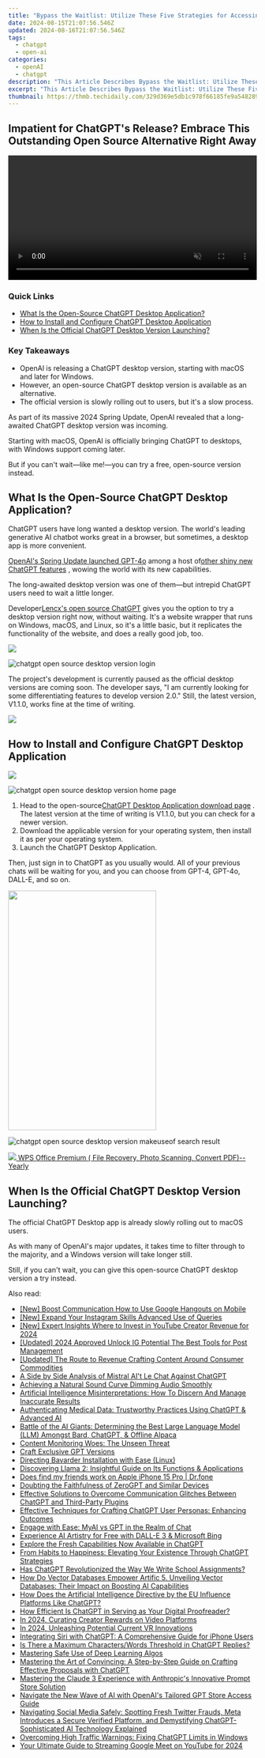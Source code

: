 ```yaml
---
title: "Bypass the Waitlist: Utilize These Five Strategies for Accessing ChatGPT Sans OpenAI Sign-Up"
date: 2024-08-15T21:07:56.546Z
updated: 2024-08-16T21:07:56.546Z
tags:
  - chatgpt
  - open-ai
categories:
  - openAI
  - chatgpt
description: "This Article Describes Bypass the Waitlist: Utilize These Five Strategies for Accessing ChatGPT Sans OpenAI Sign-Up"
excerpt: "This Article Describes Bypass the Waitlist: Utilize These Five Strategies for Accessing ChatGPT Sans OpenAI Sign-Up"
thumbnail: https://thmb.techidaily.com/329d369e5db1c978f66185fe9a5482898ede3269e6a52b60eb890177d543e794.png
---
```


## Impatient for ChatGPT's Release? Embrace This Outstanding Open Source Alternative Right Away

<!-- affiliate ads begin -->
<a href="https://secure.2checkout.com/order/checkout.php?PRODS=36506229&QTY=1&AFFILIATE=108875&CART=1"><video width="100%" height="" class="rounded-t-md shadow-lg relative z-20" controls="" autoplay="" loop="" muted="" playsinline="" webkit-playinginline="">
<source type="video/mp4" src="https://aidaform.com/images/videos/aidaform-welcome-site.mp4"><source type="video/webm" src="https://aidaform.com/images/videos/aidaform-welcome-site.webm"></video></a>
<!-- affiliate ads end -->
### Quick Links

* [What Is the Open-Source ChatGPT Desktop Application?](https://www.makeuseof.com/cant-wait-for-the-chatgpt-desktop-app-try-this-open-source-alternative-instead/#what-is-the-open-source-chatgpt-desktop-application)
* [How to Install and Configure ChatGPT Desktop Application](https://www.makeuseof.com/cant-wait-for-the-chatgpt-desktop-app-try-this-open-source-alternative-instead/#how-to-install-and-configure-chatgpt-desktop-application)
* [When Is the Official ChatGPT Desktop Version Launching?](https://www.makeuseof.com/cant-wait-for-the-chatgpt-desktop-app-try-this-open-source-alternative-instead/#when-is-the-official-chatgpt-desktop-version-launching)

### Key Takeaways

* OpenAI is releasing a ChatGPT desktop version, starting with macOS and later for Windows.
* However, an open-source ChatGPT desktop version is available as an alternative.
* The official version is slowly rolling out to users, but it's a slow process.

 As part of its massive 2024 Spring Update, OpenAI revealed that a long-awaited ChatGPT desktop version was incoming.

 Starting with macOS, OpenAI is officially bringing ChatGPT to desktops, with Windows support coming later.

 But if you can't wait—like me!—you can try a free, open-source version instead.

## What Is the Open-Source ChatGPT Desktop Application?

 ChatGPT users have long wanted a desktop version. The world's leading generative AI chatbot works great in a browser, but sometimes, a desktop app is more convenient.

[OpenAI's Spring Update launched GPT-4o](https://www.makeuseof.com/how-gpt-4o-works-is-it-free/) among a host of[other shiny new ChatGPT features](https://www.makeuseof.com/chatgpt-new-features-spring-update/) , wowing the world with its new capabilities.

 The long-awaited desktop version was one of them—but intrepid ChatGPT users need to wait a little longer.

 Developer[Lencx's open source ChatGPT](https://github.com/lencx/ChatGPT) gives you the option to try a desktop version right now, without waiting. It's a website wrapper that runs on Windows, macOS, and Linux, so it's a little basic, but it replicates the functionality of the website, and does a really good job, too.

<!-- affiliate ads begin -->
<a href="https://estore.winxdvd.com/order/checkout.php?PRODS=4081991&QTY=1&AFFILIATE=108875&CART=1"><img src="https://www.winxdvd.com/affiliate/new-banner/wt-500x500.jpg" border="0"></a>
<!-- affiliate ads end -->
![chatgpt open source desktop version login](https://static1.makeuseofimages.com/wordpress/wp-content/uploads/2024/05/chatgpt-open-source-desktop-version-login.jpg)

 The project's development is currently paused as the official desktop versions are coming soon. The developer says, "I am currently looking for some differentiating features to develop version 2.0." Still, the latest version, V1.1.0, works fine at the time of writing.

<!-- affiliate ads begin -->
<a href="https://estore.macxdvd.com/order/checkout.php?PRODS=4526659&QTY=1&AFFILIATE=108875&CART=1"><img src="https://www.macxdvd.com/affiliate/new-banner/vcp-500x500.jpg" border="0"></a>
<!-- affiliate ads end -->
## How to Install and Configure ChatGPT Desktop Application

<!-- affiliate ads begin -->
<a href="https://secure.2checkout.com/order/checkout.php?PRODS=3851655&QTY=1&AFFILIATE=108875&CART=1"><img src="http://www.aiseesoft.com/avangate/30p/banner.jpg" border="0"></a>
<!-- affiliate ads end -->
![chatgpt open source desktop version home page](https://static1.makeuseofimages.com/wordpress/wp-content/uploads/2024/05/chatgpt-open-source-desktop-version-home-page.jpg)

1. Head to the open-source[ChatGPT Desktop Application download page](https://github.com/lencx/ChatGPT/releases/tag/v1.1.0) . The latest version at the time of writing is V1.1.0, but you can check for a newer version.
2. Download the applicable version for your operating system, then install it as per your operating system.
3. Launch the ChatGPT Desktop Application.

 Then, just sign in to ChatGPT as you usually would. All of your previous chats will be waiting for you, and you can choose from GPT-4, GPT-4o, DALL-E, and so on.

<!-- affiliate ads begin -->
<a href="https://zonlipartnershipprogram.pxf.io/c/5597632/1611407/17882" target="_top" id="1611407"><img src="//a.impactradius-go.com/display-ad/17882-1611407" border="0" alt="" width="300" height="485"/></a><img height="0" width="0" src="https://imp.pxf.io/i/5597632/1611407/17882" style="position:absolute;visibility:hidden;" border="0" />
<!-- affiliate ads end -->
![chatgpt open source desktop version makeuseof search result](https://static1.makeuseofimages.com/wordpress/wp-content/uploads/2024/05/chatgpt-open-source-desktop-version-makeuseof-search-result.jpg)

<!-- affiliate ads begin -->
<a href="https://secure.2checkout.com/order/checkout.php?PRODS=38729081&QTY=1&AFFILIATE=108875&CART=1"><img src="https://website-prod.cache.wpscdn.com/img/wps-spreadsheet-free-excel-editor-online-offline-1x.93e269d.png" border="0">
WPS Office Premium ( File Recovery, Photo Scanning, Convert PDF)--Yearly</a>
<!-- affiliate ads end -->
## When Is the Official ChatGPT Desktop Version Launching?

 The official ChatGPT Desktop app is already slowly rolling out to macOS users.

 As with many of OpenAI's major updates, it takes time to filter through to the majority, and a Windows version will take longer still.

 Still, if you can't wait, you can give this open-source ChatGPT desktop version a try instead.


<ins class="adsbygoogle"
     style="display:block"
     data-ad-format="autorelaxed"
     data-ad-client="ca-pub-7571918770474297"
     data-ad-slot="1223367746"></ins>



<ins class="adsbygoogle"
     style="display:block"
     data-ad-client="ca-pub-7571918770474297"
     data-ad-slot="8358498916"
     data-ad-format="auto"
     data-full-width-responsive="true"></ins>

<span class="atpl-alsoreadstyle">Also read:</span>
<div><ul>
<li><a href="https://screen-sharing-recording.techidaily.com/new-boost-communication-how-to-use-google-hangouts-on-mobile/"><u>[New] Boost Communication  How to Use Google Hangouts on Mobile</u></a></li>
<li><a href="https://instagram-video-files.techidaily.com/new-expand-your-instagram-skills-advanced-use-of-queries/"><u>[New] Expand Your Instagram Skills  Advanced Use of Queries</u></a></li>
<li><a href="https://facebook-video-footage.techidaily.com/new-expert-insights-where-to-invest-in-youtube-creator-revenue-for-2024/"><u>[New] Expert Insights  Where to Invest in YouTube Creator Revenue for 2024</u></a></li>
<li><a href="https://instagram-videos.techidaily.com/updated-2024-approved-unlock-ig-potential-the-best-tools-for-post-management/"><u>[Updated] 2024 Approved  Unlock IG Potential  The Best Tools for Post Management</u></a></li>
<li><a href="https://eaxpv-info.techidaily.com/updated-the-route-to-revenue-crafting-content-around-consumer-commodities/"><u>[Updated] The Route to Revenue  Crafting Content Around Consumer Commodities</u></a></li>
<li><a href="https://tech-hub.techidaily.com/a-side-by-side-analysis-of-mistral-ait-le-chat-against-chatgpt/"><u>A Side by Side Analysis of Mistral AI't Le Chat Against ChatGPT</u></a></li>
<li><a href="https://extra-lessons.techidaily.com/achieving-a-natural-sound-curve-dimming-audio-smoothly/"><u>Achieving a Natural Sound Curve  Dimming Audio Smoothly</u></a></li>
<li><a href="https://tech-hub.techidaily.com/artificial-intelligence-misinterpretations-how-to-discern-and-manage-inaccurate-results/"><u>Artificial Intelligence Misinterpretations: How To Discern And Manage Inaccurate Results</u></a></li>
<li><a href="https://tech-hub.techidaily.com/authenticating-medical-data-trustworthy-practices-using-chatgpt-and-advanced-ai/"><u>Authenticating Medical Data: Trustworthy Practices Using ChatGPT & Advanced AI</u></a></li>
<li><a href="https://tech-hub.techidaily.com/battle-of-the-ai-giants-determining-the-best-large-language-model-llm-amongst-bard-chatgpt-and-offline-alpaca/"><u>Battle of the AI Giants: Determining the Best Large Language Model (LLM) Amongst Bard, ChatGPT, & Offline Alpaca</u></a></li>
<li><a href="https://tech-hub.techidaily.com/content-monitoring-woes-the-unseen-threat/"><u>Content Monitoring Woes: The Unseen Threat</u></a></li>
<li><a href="https://tech-hub.techidaily.com/craft-exclusive-gpt-versions/"><u>Craft Exclusive GPT Versions</u></a></li>
<li><a href="https://tech-hub.techidaily.com/directing-bavarder-installation-with-ease-linux/"><u>Directing Bavarder Installation with Ease (Linux)</u></a></li>
<li><a href="https://tech-hub.techidaily.com/discovering-llama-2-insightful-guide-on-its-functions-and-applications/"><u>Discovering Llama 2: Insightful Guide on Its Functions & Applications</u></a></li>
<li><a href="https://location-social.techidaily.com/does-find-my-friends-work-on-apple-iphone-15-pro-drfone-by-drfone-virtual-ios/"><u>Does find my friends work on Apple iPhone 15 Pro | Dr.fone</u></a></li>
<li><a href="https://tech-hub.techidaily.com/doubting-the-faithfulness-of-zerogpt-and-similar-devices/"><u>Doubting the Faithfulness of ZeroGPT and Similar Devices</u></a></li>
<li><a href="https://tech-hub.techidaily.com/effective-solutions-to-overcome-communication-glitches-between-chatgpt-and-third-party-plugins/"><u>Effective Solutions to Overcome Communication Glitches Between ChatGPT and Third-Party Plugins</u></a></li>
<li><a href="https://tech-hub.techidaily.com/effective-techniques-for-crafting-chatgpt-user-personas-enhancing-outcomes/"><u>Effective Techniques for Crafting ChatGPT User Personas: Enhancing Outcomes</u></a></li>
<li><a href="https://tech-hub.techidaily.com/engage-with-ease-myai-vs-gpt-in-the-realm-of-chat/"><u>Engage with Ease: MyAI vs GPT in the Realm of Chat</u></a></li>
<li><a href="https://tech-hub.techidaily.com/experience-ai-artistry-for-free-with-dall-e-3-and-microsoft-bing/"><u>Experience AI Artistry for Free with DALL-E 3 & Microsoft Bing</u></a></li>
<li><a href="https://tech-hub.techidaily.com/explore-the-fresh-capabilities-now-available-in-chatgpt/"><u>Explore the Fresh Capabilities Now Available in ChatGPT</u></a></li>
<li><a href="https://tech-hub.techidaily.com/from-habits-to-happiness-elevating-your-existence-through-chatgpt-strategies/"><u>From Habits to Happiness: Elevating Your Existence Through ChatGPT Strategies</u></a></li>
<li><a href="https://tech-hub.techidaily.com/has-chatgpt-revolutionized-the-way-we-write-school-assignments/"><u>Has ChatGPT Revolutionized the Way We Write School Assignments?</u></a></li>
<li><a href="https://tech-hub.techidaily.com/how-do-vector-databases-empower-artific-5-unveiling-vector-databases-their-impact-on-boosting-ai-capabilities/"><u>How Do Vector Databases Empower Artific 5. Unveiling Vector Databases: Their Impact on Boosting AI Capabilities</u></a></li>
<li><a href="https://tech-hub.techidaily.com/how-does-the-artificial-intelligence-directive-by-the-eu-influence-platforms-like-chatgpt/"><u>How Does the Artificial Intelligence Directive by the EU Influence Platforms Like ChatGPT?</u></a></li>
<li><a href="https://tech-hub.techidaily.com/how-efficient-is-chatgpt-in-serving-as-your-digital-proofreader/"><u>How Efficient Is ChatGPT in Serving as Your Digital Proofreader?</u></a></li>
<li><a href="https://youtube-clips.techidaily.com/in-2024-curating-creator-rewards-on-video-platforms/"><u>In 2024, Curating Creator Rewards on Video Platforms</u></a></li>
<li><a href="https://some-approaches.techidaily.com/in-2024-unleashing-potential-current-vr-innovations/"><u>In 2024, Unleashing Potential  Current VR Innovations</u></a></li>
<li><a href="https://tech-hub.techidaily.com/integrating-siri-with-chatgpt-a-comprehensive-guide-for-iphone-users/"><u>Integrating Siri with ChatGPT: A Comprehensive Guide for iPhone Users</u></a></li>
<li><a href="https://tech-hub.techidaily.com/is-there-a-maximum-characterswords-threshold-in-chatgpt-replies/"><u>Is There a Maximum Characters/Words Threshold in ChatGPT Replies?</u></a></li>
<li><a href="https://tech-hub.techidaily.com/mastering-safe-use-of-deep-learning-algos/"><u>Mastering Safe Use of Deep Learning Algos</u></a></li>
<li><a href="https://tech-hub.techidaily.com/mastering-the-art-of-convincing-a-step-by-step-guide-on-crafting-effective-proposals-with-chatgpt/"><u>Mastering the Art of Convincing: A Step-by-Step Guide on Crafting Effective Proposals with ChatGPT</u></a></li>
<li><a href="https://tech-hub.techidaily.com/mastering-the-claude-3-experience-with-anthropics-innovative-prompt-store-solution/"><u>Mastering the Claude 3 Experience with Anthropic's Innovative Prompt Store Solution</u></a></li>
<li><a href="https://tech-hub.techidaily.com/navigate-the-new-wave-of-ai-with-openais-tailored-gpt-store-access-guide/"><u>Navigate the New Wave of AI with OpenAI's Tailored GPT Store Access Guide</u></a></li>
<li><a href="https://tech-hub.techidaily.com/navigating-social-media-safely-spotting-fresh-twitter-frauds-meta-introduces-a-secure-verified-platform-and-demystifying-chatgpt-sophisticated-ai-technology72/"><u>Navigating Social Media Safely: Spotting Fresh Twitter Frauds, Meta Introduces a Secure Verified Platform, and Demystifying ChatGPT-Sophisticated AI Technology Explained</u></a></li>
<li><a href="https://tech-hub.techidaily.com/overcoming-high-traffic-warnings-fixing-chatgpt-limits-in-windows/"><u>Overcoming High Traffic Warnings: Fixing ChatGPT Limits in Windows</u></a></li>
<li><a href="https://facebook-video-share.techidaily.com/your-ultimate-guide-to-streaming-google-meet-on-youtube-for-2024/"><u>Your Ultimate Guide to Streaming Google Meet on YouTube for 2024</u></a></li>
</ul></div>
